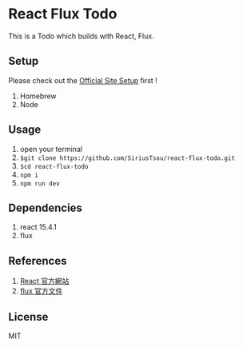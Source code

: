 # React Flux Todo 
This is a Todo which builds with React, Flux. 

## Setup
Please check out the [Official Site Setup](https://facebook.github.io/react/docs/installation.html) first ! 

1. Homebrew
2. Node

## Usage 
1. open your terminal
2. `$git clone https://github.com/SiriusTsou/react-flux-todo.git`
3. `$cd react-flux-todo`
4. `npm i`
5. `npm run dev`

## Dependencies
1. react 15.4.1
2. flux

## References
1. [React 官方網站](https://facebook.github.io/react/)
2. [flux 官方文件](http://facebook.github.io/flux/)

## License
MIT